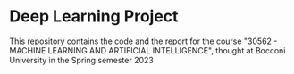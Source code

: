 # Deep Learning Project 
This repository contains the code and the report for the course "30562 - MACHINE LEARNING AND ARTIFICIAL INTELLIGENCE", thought at Bocconi University in the Spring semester 2023
